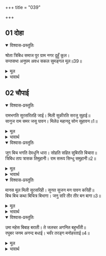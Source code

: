 +++
title = "039"

+++


## 01 दोहा
<details open><summary>विश्वास-प्रस्तुतिः</summary>

श्रोता त्रिबिध समाज पुर ग्राम नगर दुहुँ कूल।  
सन्तसभा अनुपम अवध सकल सुमङ्गल मूल॥39॥
</details>

<details><summary>मूल</summary>

श्रोता त्रिबिध समाज पुर ग्राम नगर दुहुँ कूल।  
सन्तसभा अनुपम अवध सकल सुमङ्गल मूल॥39॥
</details>

<details><summary>भावार्थ</summary>

तीनों प्रकार के श्रोताओं का समाज ही इस नदी के दोनों किनारों पर बसे हुए पुरवे, गाँव और नगर में है और सन्तों की सभा ही सब सुन्दर मङ्गलों की जड अनुपम अयोध्याजी हैं॥39॥
</details>





## 02 चौपाई
<details open><summary>विश्वास-प्रस्तुतिः</summary>

रामभगति सुरसरितहि जाई। मिली सुकीरति सरजु सुहाई॥  
सानुज राम समर जसु पावन। मिलेउ महानदु सोन सुहावन॥1॥
</details>

<details><summary>मूल</summary>

रामभगति सुरसरितहि जाई। मिली सुकीरति सरजु सुहाई॥  
सानुज राम समर जसु पावन। मिलेउ महानदु सोन सुहावन॥1॥
</details>

<details><summary>भावार्थ</summary>

सुन्दर कीर्ति रूपी सुहावनी सरयूजी रामभक्ति रूपी गङ्गाजी में जा मिलीं। छोटे भाई लक्ष्मण सहित श्री रामजी के युद्ध का पवित्र यश रूपी सुहावना महानद सोन उसमें आ मिला॥1॥
</details>

<details open><summary>विश्वास-प्रस्तुतिः</summary>

जुग बिच भगति देवधुनि धारा। सोहति सहित सुबिरति बिचारा॥  
त्रिबिध ताप त्रासक तिमुहानी। राम सरूप सिन्धु समुहानी॥2॥
</details>

<details><summary>मूल</summary>

जुग बिच भगति देवधुनि धारा। सोहति सहित सुबिरति बिचारा॥  
त्रिबिध ताप त्रासक तिमुहानी। राम सरूप सिन्धु समुहानी॥2॥
</details>

<details><summary>भावार्थ</summary>

दोनों के बीच में भक्ति रूपी गङ्गाजी की धारा ज्ञान और वैराग्य के सहित शोभित हो रही है। ऐसी तीनों तापों को डराने वाली यह तिमुहानी नदी रामस्वरूप रूपी समुद्र की ओर जा रही है॥2॥
</details>

<details open><summary>विश्वास-प्रस्तुतिः</summary>

मानस मूल मिली सुरसरिही। सुनत सुजन मन पावन करिही॥  
बिच बिच कथा बिचित्र बिभागा। जनु सरि तीर तीर बन बागा॥3॥
</details>

<details><summary>मूल</summary>

मानस मूल मिली सुरसरिही। सुनत सुजन मन पावन करिही॥  
बिच बिच कथा बिचित्र बिभागा। जनु सरि तीर तीर बन बागा॥3॥
</details>

<details><summary>भावार्थ</summary>

इस (कीर्ति रूपी सरयू) का मूल मानस (श्री रामचरित) है और यह (रामभक्ति रूपी) गङ्गाजी में मिली है, इसलिए यह सुनने वाले सज्जनों के मन को पवित्र कर देगी। इसके बीच-बीच में जो भिन्न-भिन्न प्रकार की विचित्र कथाएँ हैं, वे ही मानो नदी तट के आस-पास के वन और बाग हैं॥3॥
</details>

<details open><summary>विश्वास-प्रस्तुतिः</summary>

उमा महेस बिबाह बराती। ते जलचर अगनित बहुभाँती॥  
रघुबर जनम अनन्द बधाई। भवँर तरङ्ग मनोहरताई॥4॥
</details>

<details><summary>मूल</summary>

उमा महेस बिबाह बराती। ते जलचर अगनित बहुभाँती॥  
रघुबर जनम अनन्द बधाई। भवँर तरङ्ग मनोहरताई॥4॥
</details>

<details><summary>भावार्थ</summary>

श्री पार्वतीजी और शिवजी के विवाह के बाराती इस नदी में बहुत प्रकार के असङ्ख्य जलचर जीव हैं। श्री रघुनाथजी के जन्म की आनन्द-बधाइयाँ ही इस नदी के भँवर और तरङ्गों की मनोहरता है॥4॥
</details>


